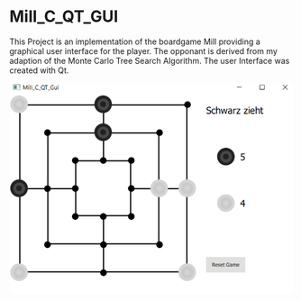 # Mill_C_QT_GUI


This Project is an implementation of the boardgame Mill providing a graphical user interface for the player.
The opponant is derived from my adaption of the Monte Carlo Tree Search Algorithm. The user Interface was created
with Qt.


![Alt text](Muehle_example.png?raw=true "Title")
